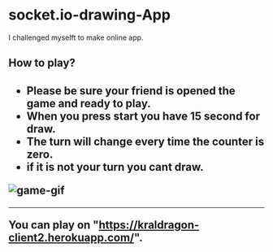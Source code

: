 # socket.io-drawing-App

I challenged myselft to make online app.


<h2>How to play?<h2> 

* Please be sure your friend is opened the game and ready to play.
* When you press start you have 15 second for draw. 
* The turn will change every time the counter is zero.
* if it is not your turn you cant draw.
 
![game-gif](https://github.com/Furkangunduz/socket.io-drawingApp/blob/master/a.gif)
 
- - - -
You can play on "https://kraldragon-client2.herokuapp.com/".

